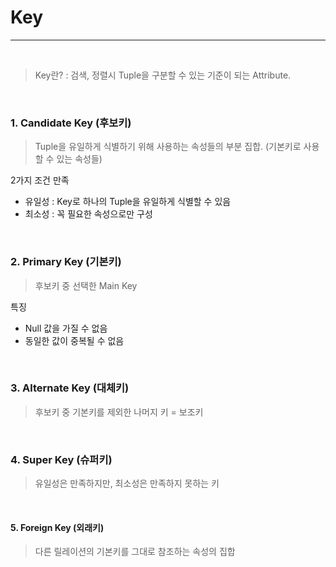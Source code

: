 # Key

---

<br>

> Key란? : 검색, 정렬시 Tuple을 구분할 수 있는 기준이 되는 Attribute.

<br>

### 1. Candidate Key (후보키)

> Tuple을 유일하게 식별하기 위해 사용하는 속성들의 부분 집합. (기본키로 사용할 수 있는 속성들)

2가지 조건 만족

* 유일성 : Key로 하나의 Tuple을 유일하게 식별할 수 있음
* 최소성 : 꼭 필요한 속성으로만 구성

<br>

### 2. Primary Key (기본키)

> 후보키 중 선택한 Main Key

특징 

* Null 값을 가질 수 없음
* 동일한 값이 중복될 수 없음

<br>

### 3. Alternate Key (대체키)

> 후보키 중 기본키를 제외한 나머지 키 = 보조키

<br>

### 4. Super Key (슈퍼키)

> 유일성은 만족하지만, 최소성은 만족하지 못하는 키

<br>

#### 5. Foreign Key (외래키)

> 다른 릴레이션의 기본키를 그대로 참조하는 속성의 집합